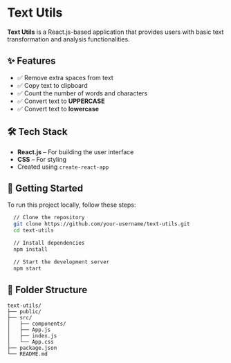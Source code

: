 # Text Utils

**Text Utils** is a React.js-based application that provides users with basic text transformation and analysis functionalities.

## ✨ Features

- ✅ Remove extra spaces from text  
- ✅ Copy text to clipboard  
- ✅ Count the number of words and characters  
- ✅ Convert text to **UPPERCASE**  
- ✅ Convert text to **lowercase**

## 🛠️ Tech Stack

- **React.js** – For building the user interface  
- **CSS** – For styling  
- Created using `create-react-app`

## 🚀 Getting Started

To run this project locally, follow these steps:

```bash
  // Clone the repository
  git clone https://github.com/your-username/text-utils.git
  cd text-utils

  // Install dependencies
  npm install

  // Start the development server
  npm start
````

## 📂 Folder Structure

```
text-utils/
├── public/
├── src/
│   ├── components/
│   ├── App.js
│   ├── index.js
│   └── App.css
├── package.json
└── README.md
```
